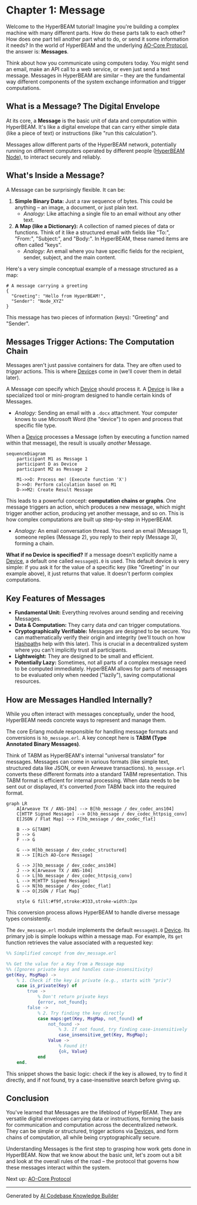 # Chapter 1: Message

Welcome to the HyperBEAM tutorial! Imagine you're building a complex machine with many different parts. How do these parts talk to each other? How does one part tell another part what to do, or send it some information it needs? In the world of HyperBEAM and the underlying [AO-Core Protocol](02_ao_core_protocol_.md), the answer is: **Messages**.

Think about how you communicate using computers today. You might send an email, make an API call to a web service, or even just send a text message. Messages in HyperBEAM are similar – they are the fundamental way different components of the system exchange information and trigger computations.

## What is a Message? The Digital Envelope

At its core, a **Message** is the basic unit of data and computation within HyperBEAM. It's like a digital envelope that can carry either simple data (like a piece of text) or instructions (like "run this calculation").

Messages allow different parts of the HyperBEAM network, potentially running on different computers operated by different people ([HyperBEAM Node](03_hyperbeam_node_.md)), to interact securely and reliably.

## What's Inside a Message?

A Message can be surprisingly flexible. It can be:

1.  **Simple Binary Data:** Just a raw sequence of bytes. This could be anything – an image, a document, or just plain text.
    *   *Analogy:* Like attaching a single file to an email without any other text.
2.  **A Map (like a Dictionary):** A collection of named pieces of data or functions. Think of it like a structured email with fields like "To:", "From:", "Subject:", and "Body:". In HyperBEAM, these named items are often called "keys".
    *   *Analogy:* An email where you have specific fields for the recipient, sender, subject, and the main content.

Here's a very simple conceptual example of a message structured as a map:

```
# A message carrying a greeting
{
  "Greeting": "Hello from HyperBEAM!",
  "Sender": "Node_XYZ"
}
```

This message has two pieces of information (keys): "Greeting" and "Sender".

## Messages Trigger Actions: The Computation Chain

Messages aren't just passive containers for data. They are often used to *trigger* actions. This is where [Device](04_device_.md)s come in (we'll cover them in detail later).

A Message *can* specify which [Device](04_device_.md) should process it. A [Device](04_device_.md) is like a specialized tool or mini-program designed to handle certain kinds of Messages.

*   *Analogy:* Sending an email with a `.docx` attachment. Your computer knows to use Microsoft Word (the "device") to open and process that specific file type.

When a [Device](04_device_.md) processes a Message (often by executing a function named within that message), the result is usually *another* Message.

```mermaid
sequenceDiagram
    participant M1 as Message 1
    participant D as Device
    participant M2 as Message 2

    M1->>D: Process me! (Execute function 'X')
    D->>D: Perform calculation based on M1
    D->>M2: Create Result Message
```

This leads to a powerful concept: **computation chains or graphs**. One message triggers an action, which produces a new message, which might trigger another action, producing yet another message, and so on. This is how complex computations are built up step-by-step in HyperBEAM.

*   *Analogy:* An email conversation thread. You send an email (Message 1), someone replies (Message 2), you reply to their reply (Message 3), forming a chain.

**What if no Device is specified?** If a message doesn't explicitly name a [Device](04_device_.md), a default one called `message@1.0` is used. This default device is very simple: if you ask it for the value of a specific key (like "Greeting" in our example above), it just returns that value. It doesn't perform complex computations.

## Key Features of Messages

*   **Fundamental Unit:** Everything revolves around sending and receiving Messages.
*   **Data & Computation:** They carry data *and* can trigger computations.
*   **Cryptographically Verifiable:** Messages are designed to be secure. You can mathematically verify their origin and integrity (we'll touch on how [Hashpath](07_hashpath_.md)s help with this later). This is crucial in a decentralized system where you can't implicitly trust all participants.
*   **Lightweight:** They are designed to be small and efficient.
*   **Potentially Lazy:** Sometimes, not all parts of a complex message need to be computed immediately. HyperBEAM allows for parts of messages to be evaluated only when needed ("lazily"), saving computational resources.

## How are Messages Handled Internally?

While you often interact with messages conceptually, under the hood, HyperBEAM needs concrete ways to represent and manage them.

The core Erlang module responsible for handling message formats and conversions is `hb_message.erl`. A key concept here is **TABM (Type Annotated Binary Messages)**.

Think of TABM as HyperBEAM's internal "universal translator" for messages. Messages can come in various formats (like simple text, structured data like JSON, or even Arweave transactions). `hb_message.erl` converts these different formats *into* a standard TABM representation. This TABM format is efficient for internal processing. When data needs to be sent out or displayed, it's converted *from* TABM back into the required format.

```mermaid
graph LR
    A[Arweave TX / ANS-104] --> B[hb_message / dev_codec_ans104]
    C[HTTP Signed Message] --> D[hb_message / dev_codec_httpsig_conv]
    E[JSON / Flat Map] --> F[hb_message / dev_codec_flat]

    B --> G[TABM]
    D --> G
    F --> G

    G --> H[hb_message / dev_codec_structured]
    H --> I[Rich AO-Core Message]

    G --> J[hb_message / dev_codec_ans104]
    J --> K[Arweave TX / ANS-104]
    G --> L[hb_message / dev_codec_httpsig_conv]
    L --> M[HTTP Signed Message]
    G --> N[hb_message / dev_codec_flat]
    N --> O[JSON / Flat Map]

    style G fill:#f9f,stroke:#333,stroke-width:2px
```

This conversion process allows HyperBEAM to handle diverse message types consistently.

The `dev_message.erl` module implements the default `message@1.0` [Device](04_device_.md). Its primary job is simple lookups within a message map. For example, its `get` function retrieves the value associated with a requested key:

```erlang
%% Simplified concept from dev_message.erl

%% Get the value for a Key from a Message map
%% (Ignores private keys and handles case-insensitivity)
get(Key, MsgMap) ->
    % 1. Check if the key is private (e.g., starts with "priv")
    case is_private(Key) of
        true ->
            % Don't return private keys
            {error, not_found};
        false ->
            % 2. Try finding the key directly
            case maps:get(Key, MsgMap, not_found) of
                not_found ->
                    % 3. If not found, try finding case-insensitively
                    case_insensitive_get(Key, MsgMap);
                Value ->
                    % Found it!
                    {ok, Value}
            end
    end.
```

This snippet shows the basic logic: check if the key is allowed, try to find it directly, and if not found, try a case-insensitive search before giving up.

## Conclusion

You've learned that Messages are the lifeblood of HyperBEAM. They are versatile digital envelopes carrying data or instructions, forming the basis for communication and computation across the decentralized network. They can be simple or structured, trigger actions via [Device](04_device_.md)s, and form chains of computation, all while being cryptographically secure.

Understanding Messages is the first step to grasping how work gets done in HyperBEAM. Now that we know about the basic unit, let's zoom out a bit and look at the overall rules of the road – the protocol that governs how these messages interact within the system.

Next up: [AO-Core Protocol](02_ao_core_protocol_.md)

---

Generated by [AI Codebase Knowledge Builder](https://github.com/The-Pocket/Tutorial-Codebase-Knowledge)